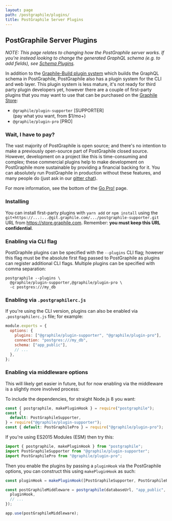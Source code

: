 ```yaml
---
layout: page
path: /postgraphile/plugins/
title: PostGraphile Server Plugins
---
```


## PostGraphile Server Plugins

_NOTE: This page relates to changing how the PostGraphile server works. If you're instead looking to change the generated GraphQL schema (e.g. to add fields), see [Schema Plugins](/postgraphile/extending/)._

In addition to the [Graphile-Build plugin system](/postgraphile/extending/)
which builds the GraphQL schema in PostGraphile, PostGraphile also has a plugin
system for the CLI and web layer. This plugin system is less mature, it's not
ready for third party plugin developers yet, however there are a couple of
first-party plugins that you may want to use that can be purchased on the
[Graphile Store](https://store.graphile.com):

* `@graphile/plugin-supporter` [SUPPORTER]  
  (pay what you want, from $1/mo+)
* `@graphile/plugin-pro` [PRO]

<!-- _TODO: update this when the plugin interface is more mature._ -->

### Wait, I have to pay?

The vast majority of PostGraphile is open source; and there's no intention to
make a previously open-source part of PostGraphile closed source. However,
development on a project like this is time-consuming and complex; these
commercial plugins help to make development on PostGraphile more sustainable by
providing a financial backing for it. You can absolutely run PostGraphile in
production without these features, and many people do (just ask in our [gitter
chat](https://gitter.im/graphile/postgraphile)).

For more information, see the bottom of the [Go Pro!](/postgraphile/pricing/) page.

### Installing

You can install first-party plugins with `yarn add` or `npm install` using the
`git+https://...:...@git.graphile.com/.../postgraphile-supporter.git` URL from
https://store.graphile.com. Remember: **you must keep this URL confidential**.

### Enabling via CLI flag

PostGraphile plugins can be specified with the `--plugins` CLI flag; however
this flag must be the absolute first flag passed to PostGraphile as plugins can
register additional CLI flags. Multiple plugins can be specified with comma
separation:

```
postgraphile --plugins \
  @graphile/plugin-supporter,@graphile/plugin-pro \
  -c postgres:///my_db
```

### Enabling via `.postgraphilerc.js`

If you're using the CLI version, plugins can also be enabled via
`.postgraphilerc.js` file; for example:

```js
module.exports = {
  options: {
    plugins: ["@graphile/plugin-supporter", "@graphile/plugin-pro"],
    connection: "postgres:///my_db",
    schema: ["app_public"],
    // ...
  },
};
```

### Enabling via middleware options

This will likely get easier in future, but for now enabling via the middleware
is a slightly more involved process:

To include the dependencies, for straight Node.js 8 you want:

```js
const { postgraphile, makePluginHook } = require("postgraphile");
const {
  default: PostGraphileSupporter,
} = require("@graphile/plugin-supporter");
const { default: PostGraphilePro } = require("@graphile/plugin-pro");
```

If you're using ES2015 Modules (ESM) then try this:

```js
import { postgraphile, makePluginHook } from "postgraphile";
import PostGraphileSupporter from "@graphile/plugin-supporter";
import PostGraphilePro from "@graphile/plugin-pro";
```

Then you enable the plugins by passing a `pluginHook` via the PostGraphile
options, you can construct this using `makePluginHook` as such:

```js
const pluginHook = makePluginHook([PostGraphileSupporter, PostGraphilePro]);

const postGraphileMiddleware = postgraphile(databaseUrl, "app_public", {
  pluginHook,
  // ...
});

app.use(postGraphileMiddleware);
```

